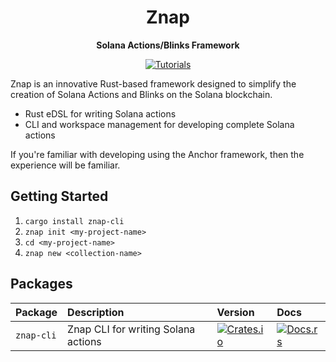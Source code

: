 <div align="center">
  <h1>Znap</h1>

  <p>
    <strong>Solana Actions/Blinks Framework</strong>
  </p>

  <p>
    <a href="https://github.com/heavy-duty/znap/tree/master/examples/my-actions"><img alt="Tutorials" src="https://img.shields.io/badge/docs-tutorials-blue" /></a>
  </p>
</div>

Znap is an innovative Rust-based framework designed to simplify the creation of Solana Actions and Blinks on the Solana blockchain.

- Rust eDSL for writing Solana actions
- CLI and workspace management for developing complete Solana actions

If you're familiar with developing using the Anchor framework, then the experience will be familiar.

## Getting Started

1. `cargo install znap-cli`
2. `znap init <my-project-name>`
3. `cd <my-project-name>`
4. `znap new <collection-name>`

## Packages

| Package                 | Description                                              | Version                                                                                                                          | Docs                                                                                                            |
| :---------------------- | :------------------------------------------------------- | :------------------------------------------------------------------------------------------------------------------------------- | :-------------------------------------------------------------------------------------------------------------- |
| `znap-cli`           | Znap CLI for writing Solana actions           | [![Crates.io](https://img.shields.io/crates/v/anchor-lang?color=blue)](https://crates.io/crates/znap-cli)                     | [![Docs.rs](https://docs.rs/anchor-lang/badge.svg)](https://docs.rs/znap-cli/latest/znap_cli/)                                |